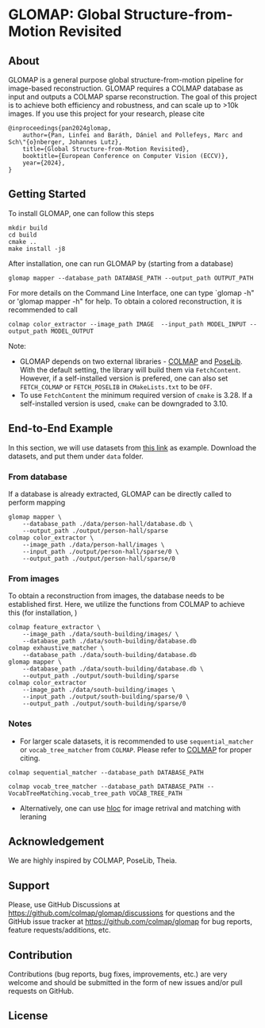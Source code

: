 # GLOMAP: Global Structure-from-Motion Revisited

## About
GLOMAP is a general purpose global structure-from-motion pipeline for
image-based reconstruction. GLOMAP requires a COLMAP database as input and
outputs a COLMAP sparse reconstruction.
The goal of this project is to achieve both efficiency and robustness, and can scale up to >10k images.
If you use this project for your research, please cite
```
@inproceedings{pan2024glomap,
    author={Pan, Linfei and Baráth, Dániel and Pollefeys, Marc and Sch\"{o}nberger, Johannes Lutz},
    title={Global Structure-from-Motion Revisited},
    booktitle={European Conference on Computer Vision (ECCV)},
    year={2024},
}
```

## Getting Started 
To install GLOMAP, one can follow this steps
```
mkdir build
cd build
cmake ..
make install -j8
```
After installation, one can run GLOMAP by (starting from a database)
```
glomap mapper --database_path DATABASE_PATH --output_path OUTPUT_PATH
```
For more details on the Command Line Interface, one can type `glomap -h" or 'glomap mapper -h" for help.
To obtain a colored reconstruction, it is recommended to call
```
colmap color_extractor --image_path IMAGE  --input_path MODEL_INPUT --output_path MODEL_OUTPUT
```

Note:
- GLOMAP depends on two external libraries - [COLMAP](https://github.com/colmap/colmap) and [PoseLib](https://github.com/PoseLib/PoseLib).
  With the default setting, the library will build them via `FetchContent`.
  However, if a self-installed version is prefered, one can also set `FETCH_COLMAP` or `FETCH_POSELIB` in `CMakeLists.txt` to be `OFF`.
- To use `FetchContent` the minimum required version of `cmake` is 3.28. If a self-installed version is used, `cmake` can be downgraded to 3.10.

## End-to-End Example
In this section, we will use datasets from [this link](demuc.de/colmap/datasets) as example.
Download the datasets, and put them under `data` folder.
### From database
If a database is already extracted, GLOMAP can be directly called to perform mapping
```
glomap mapper \
    --database_path ./data/person-hall/database.db \
    --output_path ./output/person-hall/sparse
colmap color_extractor \
    --image_path ./data/person-hall/images \
    --input_path ./output/person-hall/sparse/0 \
    --output_path ./output/person-hall/sparse/0
```
### From images
To obtain a reconstruction from images, the database needs to be established first. Here, we utilize the functions from COLMAP to achieve this (for installation, )
```
colmap feature_extractor \
    --image_path ./data/south-building/images/ \
    --database_path ./data/south-building/database.db
colmap exhaustive_matcher \
    --database_path ./data/south-building/database.db 
glomap mapper \
    --database_path ./data/south-building/database.db \
    --output_path ./output/south-building/sparse
colmap color_extractor
    --image_path ./data/south-building/images \
    --input_path ./output/south-building/sparse/0 \
    --output_path ./output/south-building/sparse/0
```
### Notes
- For larger scale datasets, it is recommended to use `sequential_matcher` or `vocab_tree_matcher` from `COLMAP`. Please refer to [COLMAP](https://github.com/colmap/colmap) for proper citing.
```
colmap sequential_matcher --database_path DATABASE_PATH

colmap vocab_tree_matcher --database_path DATABASE_PATH --VocabTreeMatching.vocab_tree_path VOCAB_TREE_PATH
```
- Alternatively, one can use [hloc](https://github.com/cvg/Hierarchical-Localization/) for image retrival and matching with leraning



## Acknowledgement
We are highly inspired by COLMAP, PoseLib, Theia.

## Support
Please, use GitHub Discussions at https://github.com/colmap/glomap/discussions for questions and the GitHub issue tracker at https://github.com/colmap/glomap for bug reports, feature requests/additions, etc.

## Contribution
Contributions (bug reports, bug fixes, improvements, etc.) are very welcome and should be submitted in the form of new issues and/or pull requests on GitHub.

## License

